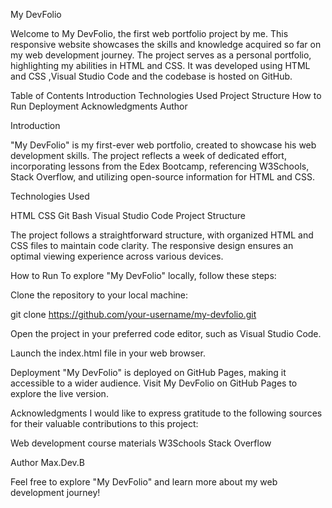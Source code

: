 My DevFolio


Welcome to My DevFolio, the first web portfolio project by me. This responsive website showcases the skills and knowledge acquired so far on my web development journey. The project serves as a personal portfolio, highlighting my abilities in HTML and CSS. It was developed using HTML and  CSS ,Visual Studio Code and the codebase is hosted on GitHub.

Table of Contents
Introduction
Technologies Used
Project Structure
How to Run
Deployment
Acknowledgments
Author


Introduction

"My DevFolio" is my first-ever web portfolio, created to showcase his web development skills. The project reflects a week of dedicated effort, incorporating lessons from the Edex Bootcamp, referencing W3Schools, Stack Overflow, and utilizing open-source information for HTML and CSS.

Technologies Used

HTML
CSS
Git Bash
Visual Studio Code
Project Structure

The project follows a straightforward structure, with organized HTML and CSS files to maintain code clarity. The responsive design ensures an optimal viewing experience across various devices.


How to Run
To explore "My DevFolio" locally, follow these steps:

Clone the repository to your local machine:

git clone https://github.com/your-username/my-devfolio.git

Open the project in your preferred code editor, such as Visual Studio Code.

Launch the index.html file in your web browser.

Deployment
"My DevFolio" is deployed on GitHub Pages, making it accessible to a wider audience. Visit My DevFolio on GitHub Pages to explore the live version.

Acknowledgments
I would like to express gratitude to the following sources for their valuable contributions to this project:

Web development course materials
W3Schools
Stack Overflow


Author
Max.Dev.B

Feel free to explore "My DevFolio" and learn more about my web development journey!